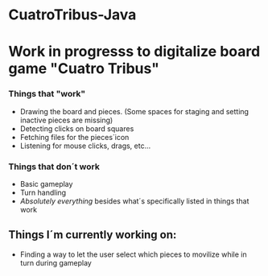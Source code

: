 # CuatroTribus-Java

<h1> Work in progresss to digitalize board game "Cuatro Tribus" </h1>

<h3> Things that "work" </h3> 
<ul> 
  <li> Drawing the board and pieces. (Some spaces for staging and setting inactive pieces are missing) </li>
  <li> Detecting clicks on board squares </li> 
  <li> Fetching files for the pieces´icon </li>
  <li> Listening for mouse clicks, drags, etc... </li> 
  </ul>
  
  <h3> Things that don´t work </h3>
  <ul>
    <li> Basic gameplay </li> 
    <li> Turn handling </li>
    <li> <i> Absolutely everything </i> besides what´s specifically listed in things that work </li>
   </ul>
   
   <h2> Things I´m currently working on: </h2>
   <ul> 
    <li> Finding a way to let the user select which pieces to movilize while in turn during gameplay </li>
    </ul>

